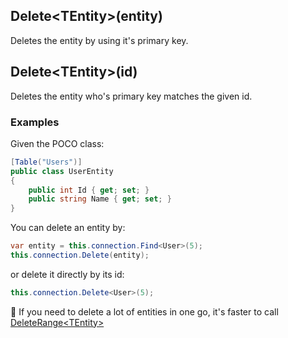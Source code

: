 ## Delete&lt;TEntity&gt;(entity)
Deletes the entity by using it's primary key.

## Delete&lt;TEntity&gt;(id)
Deletes the entity who's primary key matches the given id.

### Examples
Given the POCO class:
```csharp
[Table("Users")]
public class UserEntity
{
    public int Id { get; set; }
    public string Name { get; set; }
}
```

You can delete an entity by:
```csharp
var entity = this.connection.Find<User>(5);
this.connection.Delete(entity);
```

or delete it directly by its id:
```csharp
this.connection.Delete<User>(5);
```

:memo: If you need to delete a lot of entities in one go, it's faster to call [DeleteRange&lt;TEntity&gt;](DeleteRange.md)